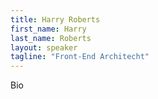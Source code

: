 ```yaml
---
title: Harry Roberts
first_name: Harry
last_name: Roberts
layout: speaker
tagline: "Front-End Architecht"
---
```


Bio
